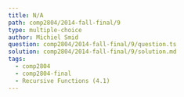 ```yaml
---
title: N/A
path: comp2804/2014-fall-final/9
type: multiple-choice
author: Michiel Smid
question: comp2804/2014-fall-final/9/question.ts
solution: comp2804/2014-fall-final/9/solution.md
tags:
  - comp2804
  - comp2804-final
  - Recursive Functions (4.1)
---
```

